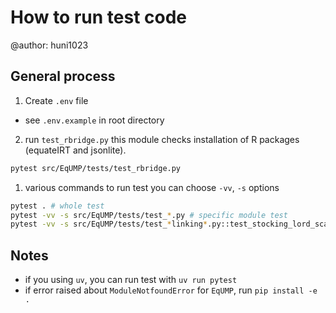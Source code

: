 # How to run test code
@author: huni1023

## General process
1. Create `.env` file
- see `.env.example` in root directory

2. run `test_rbridge.py`
this module checks installation of R packages (equateIRT and jsonlite).
```bash
pytest src/EqUMP/tests/test_rbridge.py
```

1. various commands to run test
you can choose `-vv`, `-s` options
```bash
pytest . # whole test
pytest -vv -s src/EqUMP/tests/test_*.py # specific module test
pytest -vv -s src/EqUMP/tests/test_*linking*.py::test_stocking_lord_scale_linking # specific function test
```

## Notes
- if you using `uv`, you can run test with `uv run pytest`
- if error raised about `ModuleNotfoundError` for `EqUMP`, run `pip install -e .`
